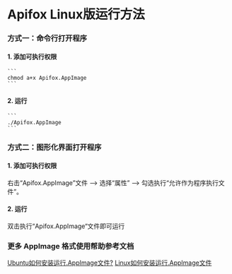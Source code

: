 # Apifox Linux版运行方法

### 方式一：命令行打开程序

#### 1. 添加可执行权限
    ```
    chmod a+x Apifox.AppImage
    ```

#### 2. 运行
    ```
    ./Apifox.AppImage
    ```


### 方式二：图形化界面打开程序

#### 1. 添加可执行权限
右击“Apifox.AppImage”文件 —> 选择“属性” —> 勾选执行“允许作为程序执行文件”。

#### 2. 运行
双击执行“Apifox.AppImage“文件即可运行

### 更多 AppImage 格式使用帮助参考文档

[Ubuntu如何安装运行.AppImage文件?](https://www.louishe.com/2019/08/13/doc-4956.html)
[Linux如何安装运行.AppImage文件](https://www.jb51.net/LINUXjishu/675717_all.html)
